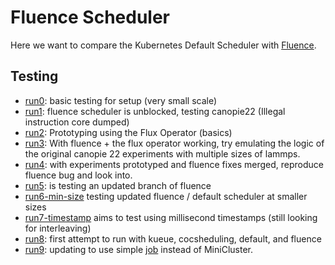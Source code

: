 # Fluence Scheduler

Here we want to compare the Kubernetes Default Scheduler with [Fluence](https://github.com/flux-framework/flux-k8s).

## Testing

 - [run0](run0): basic testing for setup (very small scale)
 - [run1](run1): fluence scheduler is unblocked, testing canopie22 (Illegal instruction core dumped)
 - [run2](run2): Prototyping using the Flux Operator (basics)
 - [run3](run3): With fluence + the flux operator working, try emulating the logic of the original canopie 22 experiments with multiple sizes of lammps.
 - [run4](run4): with experiments prototyped and fluence fixes merged, reproduce fluence bug and look into.
 - [run5](run5): is testing an updated branch of fluence
 - [run6-min-size](run6-min-size) testing updated fluence / default scheduler at smaller sizes
 - [run7-timestamp](run7-timestamp) aims to test using millisecond timestamps (still looking for interleaving)
 - [run8](run8): first attempt to run with kueue, cocsheduling, default, and fluence
 - [run9](run9): updating to use simple [job](https://kubernetes.io/docs/tasks/job/job-with-pod-to-pod-communication/) instead of MiniCluster.
